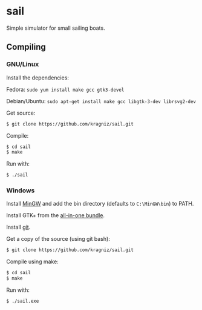sail
====

Simple simulator for small sailing boats.

Compiling
---------

### GNU/Linux

Install the dependencies:

Fedora: `sudo yum install make gcc gtk3-devel`

Debian/Ubuntu: `sudo apt-get install make gcc libgtk-3-dev librsvg2-dev`

Get source:

```bash
$ git clone https://github.com/kragniz/sail.git
```

Compile:

```bash
$ cd sail
$ make
```

Run with:

```bash
$ ./sail
```

### Windows

Install [MinGW](http://www.mingw.org/) and add the bin directory (defaults to
`C:\MinGW\bin`) to PATH.

Install GTK+ from the [all-in-one bundle](http://www.gtk.org/download/win32_tutorial.php).

Install [git](http://git-scm.com/download/win).

Get a copy of the source (using git bash):

```bash
$ git clone https://github.com/kragniz/sail.git
```

Compile using make:

```bash
$ cd sail
$ make
```

Run with:

```bash
$ ./sail.exe
```

